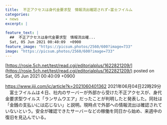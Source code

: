 ```yaml
---
title:  不正アクセスは身代金要求型　情報流出確認されず—富士フイルム  
categories:
- news
excerpt: |
  
feature_text: |
  ##  不正アクセスは身代金要求型　情報流出確...
  Sat, 05 Jun 2021 00:40:09  +0900
feature_image: "https://picsum.photos/2560/600?image=733"
image: "https://picsum.photos/2560/600?image=733"
---
```


[https://rosie.5ch.net/test/read.cgi/editorialplus/1622821209/](https://rosie.5ch.net/test/read.cgi/editorialplus/1622821209/)
posted on Sat, 05 Jun 2021 00:40:09  +0900

<!--more-->

https://www.jiji.com/jc/article?k=2021060401362 2021年06月04日22時29分 　富士フイルムは４日、社内のサーバーが外部から受けた不正アクセスが、身代金要求型ウイルス「ランサムウエア」だったことが判明したと発表した。同社は「金銭の支払いには応じない」と説明。現時点で外部への情報流出は確認されていないという。安全が確認できたサーバーなどの稼働を同日から始め、来週中の復旧を見込んでいる。
